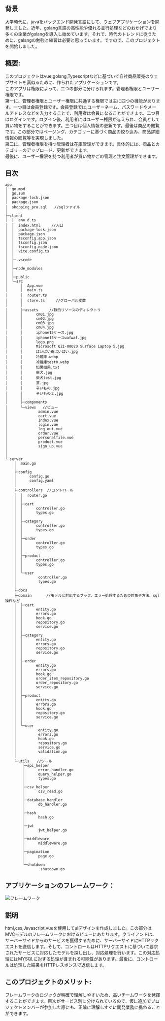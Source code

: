 ## 背景
大学時代に、javaをバックエンド開発言語にして、ウェブアプリケーションを開発しました。近年、golang言語の高性能や優れる並行処理などのおかげでより多くの企業がgolangを導入し始めています。それで、時代のトレンドに従うために、galangの勉強と練習は必要と思っています。ですので、このプロジェクトを開始しました。  
## 概要:  
このプロジェクトはvue,golang,Typescriptなどに基づいて自社商品販売のウェブサイトを真似るために、作られたアプリケーションです。  
このアプリは権限によって、二つの部分に分けられます。管理者権限とユーザー権限です。  
第一に、管理者権限とユーザー権限に共通する権限では主に四つの機能があります。一つ目は会員登録です。会員登録では,ユーザーネーム、パスワードやメールアドレスなどを入力することで、利用者は会員になることができます。二つ目はログインです。ログイン後、利用者にはユーザー権限が与えられ、会員として買い物をすることができます。三つ目は個人情報の更新です。最後は商品の閲覧です。この部分ではページング、カテゴリーに基づく商品の絞り込み、商品詳細情報の閲覧等を実現しました。  
第二に、管理者権限を持つ管理者は在庫管理ができます。具体的には、商品とカテゴリーのアップロード、更新ができます。  
最後に、ユーザー権限を持つ利用者が買い物かごの管理と注文管理ができます。

## 目次
```
app
│  go.mod
│  go.sum
│  package-lock.json
│  package.json
│  shopping_pro.sql　　//sqlファイル
│  
├─client
│  │  env.d.ts
│  │  index.html　　　//入口
│  │  package-lock.json
│  │  package.json
│  │  tsconfig.app.json
│  │  tsconfig.json
│  │  tsconfig.node.json
│  │  vite.config.ts
│  │  
│  ├─.vscode
│  │      
│  ├─node_modules
│  │     
│  ├─public
│  └─src
│      │  App.vue
│      │  main.ts
│      │  router.ts　　　
│      │  store.ts　　　//グローバル変数
│      │  
│      ├─assets　　　//静的リソースのディレクトリ
│      │      cm01.jpg
│      │      cm02.jpg
│      │      cm03.jpg
│      │      cm04.jpg
│      │      iphone15ケース.jpg
│      │      iphone15ケースwafwaf.jpg
│      │      logo.png
│      │      Microsoft QZI-00020 Surface Laptop 5.jpg
│      │      ぱいぱい茶ぱいぱい.jpg
│      │      冷蔵庫.webp
│      │      冷蔵庫test0.webp
│      │      如果如果.txt
│      │      柴犬.jpg
│      │      柴犬test.jpg
│      │      茶.jpg
│      │      辛いもの.jpg
│      │      辛いもの２.jpg
│      │      
│      ├─components
│      └─views   //ビュー
│              admin.vue
│              cart.vue
│              Index.vue
│              login.vue
│              log_out.vue
│              order.vue
│              personalfile.vue
│              product.vue
│              sign_up.vue
│              
│                  
└─server
    │  main.go
    │  
    ├─config
    │      config.go
    │      config.yaml
    │      
    ├─controllers  //コントロール
    │  │  router.go　　
    │  │  
    │  ├─cart
    │  │      controller.go
    │  │      types.go
    │  │      
    │  ├─category
    │  │      controller.go
    │  │      types.go
    │  │      
    │  ├─order
    │  │      controller.go
    │  │      types.go
    │  │      
    │  ├─product
    │  │      controller.go
    │  │      types.go
    │  │      
    │  └─user
    │          controller.go
    │          types.go
    │          
    ├─docs
    ├─domain　　　　//モデルと対応するフック、エラー処理するための対象や方法、sql操作など
    │  ├─cart
    │  │      entity.go
    │  │      errors.go
    │  │      hook.go
    │  │      repository.go
    │  │      service.go
    │  │      
    │  ├─category
    │  │      entity.go
    │  │      errors.go
    │  │      repository.go
    │  │      service.go
    │  │      
    │  ├─order
    │  │      entity.go
    │  │      errors.go
    │  │      hook.go
    │  │      order_item_repository.go
    │  │      order_repository.go
    │  │      service.go
    │  │      
    │  ├─product
    │  │      entity.go
    │  │      errors.go
    │  │      hook.go
    │  │      repository.go
    │  │      service.go
    │  │      
    │  └─user
    │          entity.go
    │          errors.go
    │          hook.go
    │          repository.go
    │          service.go
    │          validation.go
    │          
    └─utils　　//ツール
        ├─api_helper
        │      error_handler.go
        │      query_helper.go
        │      types.go
        │      
        ├─csv_helper
        │      csv_read.go
        │      
        ├─database_handler
        │      db_handler.go
        │      
        ├─hash
        │      hash.go
        │      
        ├─jwt
        │      jwt_helper.go
        │      
        ├─middleware
        │      middleware.go
        │      
        ├─pagination
        │      page.go
        │      
        └─shutdown
                shutdown.go
```
## アプリケーションのフレームワーク：

![フレームワーク](https://github.com/Coril07/ShoppingServiceProject/assets/114814470/d274edf7-05e6-4329-bf9e-da60af18e1f4)

## 説明
html,css,Javascript,vueを使用してuiデザインを作成しました。この部分はMVCモデルのフレームワークにおけるビューにあたります。クライアントは、サーバーサイドからのサービスを獲得するために、サーバーサイドにHTTPリクエストを送信します。そして、コントロールはHTTPリクエストに基づいて要求されたサービスに対応したモデルを探し出し、対応処理を行います。この対応処理にはMYSQLに対する処理が含まれる可能性があります。最後に、コントロールは処理した結果をHTTPレスポンスで返信します。
 
## このプロジェクトのメリット:
フレームワークのロジックが明確で理解しやすいため、高いチームワークを発揮することができます。目次がサービス別に分けられているので、仮に追加でプロジェクトメンバーが参加した際にも、正確に理解しすぐに開発業務に携わることができます。
